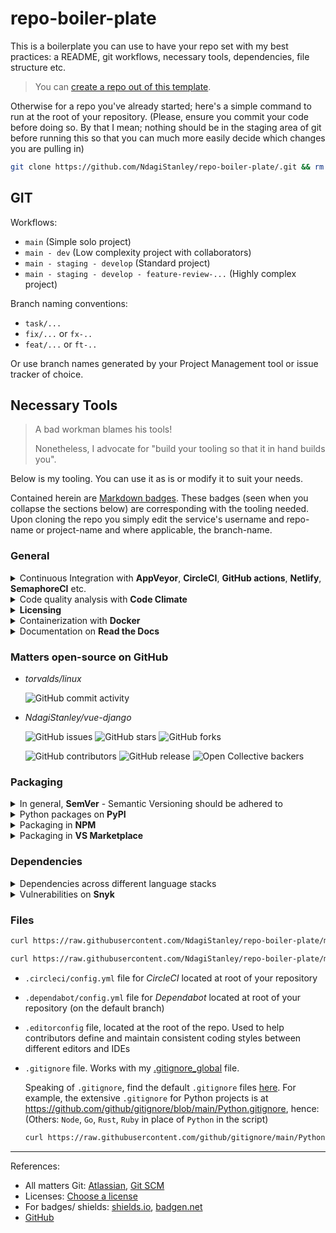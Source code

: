 # repo-boiler-plate

This is a boilerplate you can use to have your repo set with my best practices: a README, git workflows, necessary tools, dependencies, file structure etc.

> You can [create a repo out of this template](https://github.com/NdagiStanley/repo-boiler-plate/generate).

Otherwise for a repo you've already started; here's a simple command to run at the root of your repository. (Please, ensure you commit your code before doing so. By that I mean; nothing should be in the staging area of git before running this so that you can much more easily decide which changes you are pulling in)

```bash
git clone https://github.com/NdagiStanley/repo-boiler-plate/.git && rm -rf repo-boiler-plate.git && cp -r repo-boiler-plate/. . && rm -rf repo-boiler-plate
```

## GIT

Workflows:

- `main` (Simple solo project)
- `main - dev` (Low complexity project with collaborators)
- `main - staging - develop` (Standard project)
- `main - staging - develop - feature-review-...` (Highly complex project)

Branch naming conventions:

- `task/...`
- `fix/...` or `fx-..`
- `feat/...` or `ft-..`

Or use branch names generated by your Project Management tool or issue tracker of choice.

## Necessary Tools

> A bad workman blames his tools!
>
>Nonetheless, I advocate for "build your tooling so that it in hand builds you".

Below is my tooling. You can use it as is or modify it to suit your needs.

Contained herein are [Markdown badges](https://ileriayo.github.io/markdown-badges/). These badges (seen when you collapse the sections below) are corresponding with the tooling needed. Upon cloning the repo you simply edit the service's username and repo-name or project-name and where applicable, the branch-name.

### General

<details>
  <summary>Continuous Integration with <b>AppVeyor</b>, <b>CircleCI</b>, <b>GitHub actions</b>, <b>Netlify</b>, <b>SemaphoreCI</b> etc.</summary>

- Repo: [electron-bot/electron](https://github.com/electron-bot/electron)

  ![AppVeyor](https://img.shields.io/appveyor/build/electron-bot/electron)

- Repo: [workforce-data-initiative/tpot-abacus](https://github.com/workforce-data-initiative/tpot-abacus)

  ![CircleCI](https://img.shields.io/circleci/build/github/workforce-data-initiative/tpot-abacus)

- Repo: [github/hub](https://github.com/github/hub)

  ![GitHub Workflow Status](https://img.shields.io/github/workflow/status/github/hub/CI)

- Repo: [NdagiStanley/lumen](https://github.com/NdagiStanley/lumen) | Deployment - [My old (now defunct) web profile](https://old-stanmd.netlify.app/)

  ![Netlify](https://img.shields.io/netlify/ba0b4698-8569-4e8d-bfca-b7bff0cfee57)

- Repo: [NdagiStanley/vue-django](https://github.com/NdagiStanley/vue-django)

  [![Build Status](https://semaphoreci.com/api/v1/stanmd/vue-django/branches/master/shields_badge.svg)](https://semaphoreci.com/stanmd/vue-django)

</details>

<details>
  <summary>Code quality analysis with <b>Code Climate</b></summary>

- Repo: [NdagiStanley/django_girls_complete](https://github.com/NdagiStanley/django_girls_complete)

  ![Code Climate coverage](https://img.shields.io/codeclimate/coverage/NdagiStanley/django_girls_complete)
  ![Code Climate issues](https://img.shields.io/codeclimate/issues/NdagiStanley/django_girls_complete)
  ![Code Climate maintainability](https://img.shields.io/codeclimate/maintainability/NdagiStanley/django_girls_complete)
  ![Code Climate lines of code](https://badgen.net/codeclimate/loc/NdagiStanley/django_girls_complete)

</details>

<details>
  <summary><b>Licensing</b></summary>

- Repo: [NdagiStanley/repo-boiler-plate](https://github.com/NdagiStanley/repo-boiler-plate) (_this repo_)

  ![GitHub](https://img.shields.io/github/license/Ndagistanley/repo-boiler-plate)

</details>

<details>
  <summary>Containerization with <b>Docker</b></summary>

- Repo: [NdagiStanley/vue-django](https://github.com/NdagiStanley/vue-django) | In DockerHub: [stanmd/vue-django](https://hub.docker.com/repository/docker/stanmd/vue-django)

  ![Docker Cloud Build Status](https://img.shields.io/docker/cloud/build/stanmd/vue-django)
  ![Docker Pulls](https://img.shields.io/docker/pulls/stanmd/vue-django)

- Repo: [docker-library/postgres](https://github.com/docker-library/postgres) | In DockerHub: [postgres](https://hub.docker.com/_/postgres)

  ![Docker Image Version (latest semver)](https://img.shields.io/docker/v/_/postgres?sort=semver)
  ![Docker Image Size (latest semver)](https://img.shields.io/docker/image-size/_/postgres?sort=semver)

</details>

<details>
  <summary>Documentation on <b>Read the Docs</b></summary>

- Repo: [psf/black](https://github.com/psf/black)

  ![Read the Docs](https://img.shields.io/readthedocs/black)

</details>

### Matters open-source on GitHub

- _torvalds/linux_

  ![GitHub commit activity](https://img.shields.io/github/commit-activity/m/torvalds/linux)

- _NdagiStanley/vue-django_

  ![GitHub issues](https://img.shields.io/github/issues/NdagiStanley/vue-django)
  ![GitHub stars](https://img.shields.io/github/stars/NdagiStanley/vue-django?style=social)
  ![GitHub forks](https://badgen.net/github/forks/NdagiStanley/vue-django)

  ![GitHub contributors](https://badgen.net/github/contributors/NdagiStanley/vue-django)
  ![GitHub release](https://badgen.net/github/release/NdagiStanley/vue-django)
  ![Open Collective backers](https://badgen.net/opencollective/backers/vue-django)

### Packaging

<details>
  <summary>In general, <b>SemVer</b> - Semantic Versioning should be adhered to</summary>

- Repo: [NdagiStanley/lifebuoy](https://github.com/NdagiStanley/lifebuoy)

  ![GitHub package.json version](https://img.shields.io/github/package-json/v/NdagiStanley/lifebuoy)

</details>

<details>
  <summary>Python packages on <b>PyPI</b></summary>

- Repo: [encode/django-rest-framework](https://github.com/encode/django-rest-framework)

  ![PyPI - Django Version](https://img.shields.io/pypi/djversions/djangorestframework)
  ![PyPI - Python Version](https://img.shields.io/pypi/pyversions/djangorestframework)

- Repo: [amos-o/pipexec](https://github.com/amos-o/pipexec)

  ![PyPI - Wheel](https://img.shields.io/pypi/wheel/pipexec)
  ![PyPI - Implementation](https://img.shields.io/pypi/implementation/pipexec)
  ![PyPI - Downloads](https://img.shields.io/pypi/dm/pipexec)

- Repo: [psf/black](https://github.com/psf/black)

  ![PyPI - Status](https://img.shields.io/pypi/status/black)

- Repo: [workforce-data-initiative/tpot-abacus](https://github.com/workforce-data-initiative/tpot-abacus)

  ![PyPI](https://img.shields.io/pypi/v/abacus-tpot)

</details>

<details>
  <summary>Packaging in <b>NPM</b></summary>

- Repo: [vuejs/vue](https://github.com/vuejs/vue)

  ![npm](https://img.shields.io/npm/v/vue)

- Repo: [http-party/http-server](https://github.com/http-party/http-server) | In NPM: [http-server](https://www.npmjs.com/package/http-server)

  ![node-current](https://img.shields.io/node/v/http-server)

</details>

<details>
  <summary>Packaging in <b>VS Marketplace</b></summary>

- Repo: [NdagiStanley/lifebuoy](https://github.com/NdagiStanley/lifebuoy)

  ![Visual Studio Marketplace Installs](https://img.shields.io/visual-studio-marketplace/i/NdagiStanley.lifebuoy)
  ![Visual Studio Marketplace Downloads](https://img.shields.io/visual-studio-marketplace/d/NdagiStanley.lifebuoy)
  ![Visual Studio Marketplace Ratings](https://badgen.net/vs-marketplace/rating/NdagiStanley.lifebuoy)

</details>

### Dependencies

<details>
  <summary>Dependencies across different language stacks</summary>

I use **Dependabot**, **David DM**, **Libraries** and **Requires**

- Dependabot

  - Repo: [NdagiStanley/codango](https://github.com/NdagiStanley/codango)

    ![Dependabot](https://badgen.net/dependabot/NdagiStanley/codango?icon=dependabot)

- NPM dependencies with [David DM](https://david-dm.org/)

  - Repo: [vuejs/vue](https://github.com/vuejs/vue)

    ![David](https://img.shields.io/david/vuejs/vue)

- OpenSource libraries with [Libraries](https://libraries.io)

  - Repo: [NdagiStanley/vue-django](https://github.com/NdagiStanley/vue-django)

    ![Libraries.io dependency status for GitHub repo](https://img.shields.io/librariesio/github/NdagiStanley/vue-django)

- requires.io is no longer active. It was acquired by [Mend.io](https://www.mend.io/free-developer-tools/) (formerly WhiteSource) and is now part of their product offering.

  - Repo: [NdagiStanley/django_girls_complete](https://github.com/NdagiStanley/django_girls_complete)

    [![Requirements Status](https://requires.io/github/NdagiStanley/django_girls_complete/requirements.svg?branch=master)](https://img.shields.io/librariesio/github/NdagiStanley/vue-django)

</details>

<details>
  <summary>Vulnerabilities on <b>Snyk</b></summary>

- Repo: [NdagiStanley/vue-django](https://github.com/NdagiStanley/vue-django)

  ![Snyk Vulnerabilities for GitHub Repo](https://img.shields.io/snyk/vulnerabilities/github/NdagiStanley/vue-django)

</details>

### Files

```bash
curl https://raw.githubusercontent.com/NdagiStanley/repo-boiler-plate/main/.editorconfig > .editorconfig
```

```bash
curl https://raw.githubusercontent.com/NdagiStanley/repo-boiler-plate/main/netlify.toml > netlify.toml
```

- `.circleci/config.yml` file for _CircleCI_ located at root of your repository
- `.dependabot/config.yml` file for _Dependabot_ located at root of your repository (on the default branch)
- `.editorconfig` file, located at the root of the repo. Used to help contributors define and maintain consistent coding styles between different editors and IDEs
- `.gitignore` file. Works with my [.gitignore_global](https://github.com/NdagiStanley/dotfiles/blob/main/git/.gitignore_global) file.

  Speaking of `.gitignore`, find the default `.gitignore` files [here](https://github.com/github/gitignore). For example, the extensive `.gitignore` for Python projects is at <https://github.com/github/gitignore/blob/main/Python.gitignore>, hence: (Others: `Node`, `Go`, `Rust`, `Ruby` in place of `Python` in the script)

  ```bash
  curl https://raw.githubusercontent.com/github/gitignore/main/Python.gitignore > .gitignore
  ```

---
References:

- All matters Git: [Atlassian](https://www.atlassian.com/git/tutorials), [Git SCM](https://git-scm.com/docs)
- Licenses: [Choose a license][license]
- For badges/ shields: [shields.io][shields], [badgen.net][badgen]
- [GitHub][gh]

[license]: https://choosealicense.com/
[shields]: https://shields.io/
[badgen]: https://badgen.net/
[gh]: https://github.com/features/
